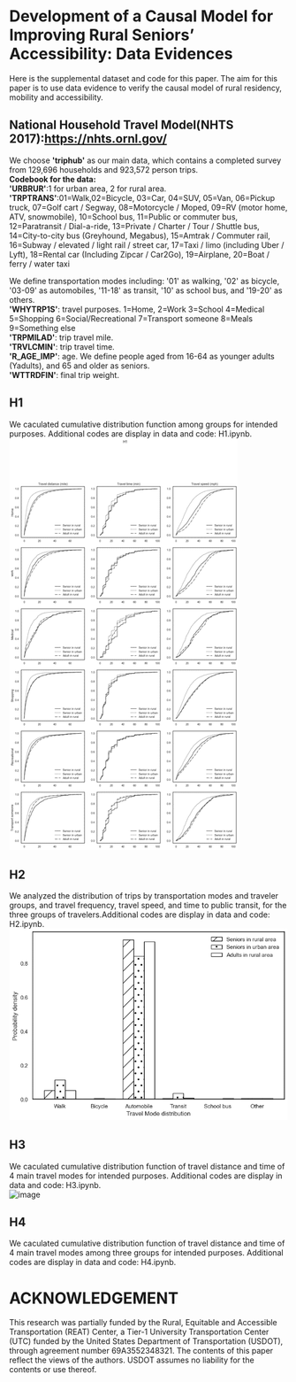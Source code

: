 # Development of a Causal Model for Improving Rural Seniors’ Accessibility: Data Evidences
Here is the supplemental dataset and code for this paper. The aim for this paper is to use data evidence to verify the causal model of rural residency, mobility and accessibility.
## National Household Travel Model(NHTS 2017):https://nhts.ornl.gov/
We choose **'triphub'** as our main data, which contains a completed survey from 129,696 households and 923,572 person trips.    
**Codebook for the data:**  
**'URBRUR'**:1 for urban area, 2 for rural area.  
**'TRPTRANS'**:01=Walk,02=Bicycle, 03=Car, 04=SUV, 05=Van, 06=Pickup truck, 07=Golf cart / Segway, 08=Motorcycle / Moped, 09=RV (motor home, ATV, snowmobile), 10=School bus, 11=Public or commuter bus, 12=Paratransit / Dial-a-ride, 13=Private / Charter / Tour / Shuttle bus, 14=City-to-city bus (Greyhound, Megabus), 15=Amtrak / Commuter rail, 16=Subway / elevated / light rail / street car, 17=Taxi / limo (including Uber / Lyft), 18=Rental car (Including Zipcar / Car2Go), 19=Airplane, 20=Boat / ferry / water taxi  

We define transportation modes including: '01' as walking, '02' as bicycle, '03-09' as automobiles, '11-18' as transit, '10' as school bus, and '19-20' as others.  
**'WHYTRP1S'**: travel purposes. 1=Home, 2=Work 3=School 4=Medical 5=Shopping 6=Social/Recreational 7=Transport someone 8=Meals 9=Something else  
**'TRPMILAD'**: trip travel mile.  
**'TRVLCMIN'**: trip travel time.  
**'R_AGE_IMP'**: age. We define people aged from 16-64 as younger adults (Yadults), and 65 and older as seniors.  
**'WTTRDFIN'**: final trip weight.
## H1
We caculated cumulative distribution function among groups for intended purposes. Additional codes are display in data and code: H1.ipynb.  
![image](https://github.com/KELISBU/accessibility-among-seniors-in-rura-l-area/blob/main/data%20and%20code/H1.png#w80)

## H2
We analyzed the distribution of trips by transportation modes and traveler groups, and travel frequency, travel speed, and time to public transit, for the three groups of travelers.Additional codes are display in data and code: H2.ipynb.  
![image](https://github.com/KELISBU/accessibility-among-seniors-in-rura-l-area/blob/main/data%20and%20code/H2.png)
## H3
We caculated cumulative distribution function of travel distance and time of 4 main travel modes for intended purposes. Additional codes are display in data and code: H3.ipynb.  
![image](https://github.com/KELISBU/accessibility-among-seniors-in-rura-l-area/assets/130044827/13e9b0a5-d407-42dc-9a12-876f99d2f5b5)

## H4
We caculated cumulative distribution function of travel distance and time of 4 main travel modes among three groups for intended purposes. Additional codes are display in data and code: H4.ipynb.  
# ACKNOWLEDGEMENT
This research was partially funded by the Rural, Equitable and Accessible Transportation (REAT) Center, a Tier-1 University Transportation Center (UTC) funded by the United States Department of Transportation (USDOT), through agreement number 69A3552348321. The contents of this paper reflect the views of the authors. USDOT assumes no liability for the contents or use thereof.




